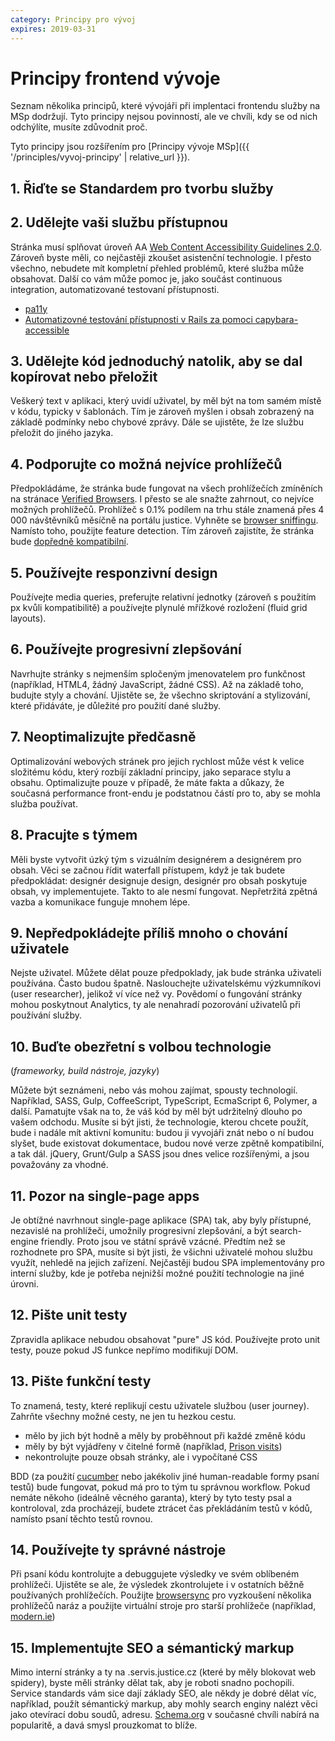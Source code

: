 ```yaml
---
category: Principy pro vývoj
expires: 2019-03-31
---
```


# Principy frontend vývoje

Seznam několika principů, které vývojáři při implentaci frontendu služby na MSp dodržují. Tyto principy nejsou povinností, ale ve chvíli, kdy se od nich odchýlíte, musíte zdůvodnit proč.

Tyto principy jsou rozšířením pro [Principy vývoje MSp]({{ '/principles/vyvoj-principy' | relative_url }}).

## 1. Řiďte se Standardem pro tvorbu služby

## 2. Udělejte vaši službu přístupnou
Stránka musí splňovat úroveň AA [Web Content Accessibility Guidelines 2.0](https://www.w3.org/WAI/intro/wcag). Zároveň byste měli, co nejčastěji zkoušet asistenční technologie. I přesto všechno, nebudete mít kompletní přehled problémů, které služba může obsahovat. Další co vám může pomoc je, jako součást continuous integration, automatizované testovaní přístupnosti.

- [pa11y](https://github.com/springernature/pa11y)
- [Automatizovné testování přístupnosti v Rails za pomoci capybara-accessible](https://content.pivotal.io/blog/automated-accessibility-testing-in-rails-with-capybara-accessible)


## 3. Udělejte kód jednoduchý natolik, aby se dal kopírovat nebo přeložit
Veškerý text v aplikaci, který uvidí uživatel, by měl být na tom samém místě v kódu, typicky v šablonách. Tím je zároveň myšlen i obsah zobrazený na základě podmínky nebo chybové zprávy. Dále se ujistěte, že lze službu přeložit do jiného jazyka.

## 4. Podporujte co možná nejvíce prohlížečů
Předpokládáme, že stránka bude fungovat na všech prohlížečích zmíněních na stránace [Verified Browsers](https://www.gov.uk/service-manual/user-centred-design/browsers-and-devices.html#verified-browsers). I přesto se ale snažte zahrnout, co nejvíce možných prohlížečů. Prohlížeč s 0.1% podílem na trhu stále znamená přes 4 000 návštěvníků měsíčně na portálu justice. Vyhněte se [browser sniffingu](http://www.sitepoint.com/why-browser-sniffing-stinks/). Namísto toho, použijte feature detection. Tím zároveň zajistíte, že stránka bude [dopředně kompatibilní](https://cs.wikipedia.org/wiki/Dopředná_kompatibilita).

## 5. Používejte responzivní design
Používejte media queries, preferujte relativní jednotky (zároveň s použitím px kvůli kompatibilitě) a používejte plynulé mřížkové rozložení (fluid grid layouts).

## 6. Používejte progresivní zlepšování
Navrhujte stránky s nejmenším spločeným jmenovatelem pro funkčnost (například, HTML4, žádný JavaScript, žádné CSS). Až na základě toho, budujte styly a chování. Ujistěte se, že všechno skriptování a stylizování, které přidáváte, je důležité pro použití dané služby.

## 7. Neoptimalizujte předčasně
Optimalizování webových stránek pro jejich rychlost může vést k velice složitému kódu, který rozbíjí základní principy, jako separace stylu a obsahu. Optimalizujte pouze v případě, že máte fakta a důkazy, že současná performance front-endu je podstatnou částí pro to, aby se mohla služba používat.

## 8. Pracujte s týmem
Měli byste vytvořit úzký tým s vizuálním designérem a designérem pro obsah. Věci se začnou řídit waterfall přístupem, když je tak budete předpokládat: designér designuje design, designér pro obsah poskytuje obsah, vy implementujete. Takto to ale nesmí fungovat. Nepřetržitá zpětná vazba a komunikace funguje mnohem lépe.

## 9. Nepředpokládejte příliš mnoho o chování uživatele
Nejste uživatel. Můžete dělat pouze předpoklady, jak bude stránka uživateli používána. Často budou špatně. Naslouchejte uživatelskému výzkumníkovi (user researcher), jelikož ví více než vy. Povědomí o fungování stránky mohou poskytnout Analytics, ty ale nenahradí pozorování uživatelů při používání služby.

## 10. Buďte obezřetní s volbou technologie
(<i>frameworky, build nástroje, jazyky</i>)

Můžete být seznámeni, nebo vás mohou zajímat, spousty technologií. Například, SASS, Gulp, CoffeeScript, TypeScript, EcmaScript 6, Polymer, a další. Pamatujte však na to, že váš kód by měl být udržitelný dlouho po vašem odchodu. Musíte si být jisti, že technologie, kterou chcete použít, bude i nadále mít aktivní komunitu: budou ji vyvojáři znát nebo o ní budou slyšet, bude existovat dokumentace, budou nové verze zpětně kompatibilní, a tak dál. jQuery, Grunt/Gulp a SASS jsou dnes velice rozšířenými, a jsou považovány za vhodné.

## 11. Pozor na single-page apps
Je obtížné navrhnout single-page aplikace (SPA) tak, aby byly přístupné, nezavislé na prohlížeči, umožnily progresivní zlepšování, a být search-engine friendly. Proto jsou ve státní správě vzácné. Předtím než se rozhodnete pro SPA, musíte si být jisti, že všichni uživatelé mohou službu využít, nehledě na jejich zařízení. Nejčastěji budou SPA implementovány pro interní služby, kde je potřeba nejnižší možné použití technologie na jiné úrovni.

## 12. Pište unit testy
Zpravidla aplikace nebudou obsahovat "pure" JS kód. Používejte proto unit testy, pouze pokud JS funkce nepřímo modifikují DOM.

## 13. Pište funkční testy
To znamená, testy, které replikují cestu uživatele službou (user journey). Zahrňte všechny možné cesty, ne jen tu hezkou cestu.

- mělo by jich být hodně a měly by proběhnout při každé změně kódu
- měly by být vyjádřeny v čitelné formě (například, [Prison visits](https://github.com/ministryofjustice/prison-visits/blob/master/spec/features/unexpected_journey_spec.rb#L56))
- nekontrolujte pouze obsah stránky, ale i vypočítané CSS

BDD (za použití [cucumber](https://cucumber.io/) nebo jakékoliv jiné human-readable formy psaní testů) bude fungovat, pokud má pro to tým tu správnou workflow. Pokud nemáte někoho (ideálně věcného garanta), který by tyto testy psal a kontroloval, zda procházejí, budete ztrácet čas překládáním testů v kódů, namísto psaní těchto testů rovnou.

## 14. Používejte ty správné nástroje
Při psaní kódu kontrolujte a debuggujete výsledky ve svém oblíbeném prohlížeči. Ujistěte se ale, že výsledek zkontrolujete i v ostatních běžně používaných prohlížečích. Použijte [browsersync](https://www.browsersync.io/)
pro vyzkoušení několika prohlížečů naráz a použijte virtuální stroje pro starší prohlížeče (například, [modern.ie](https://dev.windows.com/en-us/microsoft-edge/tools/vms/))

## 15. Implementujte SEO a sémantický markup
Mimo interní stránky a ty na .servis.justice.cz (které by měly blokovat web spidery), byste měli stránky dělat tak, aby je roboti snadno pochopili. Service standards vám sice dají základy SEO, ale někdy je dobré dělat víc, například, použít sémantický markup, aby mohly search enginy nalézt věci jako otevírací dobu soudů, adresu. [Schema.org](https://schema.org/) v současné chvíli nabírá na popularitě, a davá smysl prouzkomat to blíže.

